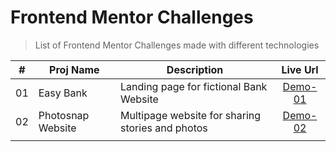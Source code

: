 # Frontend Mentor Challenges
> List of Frontend Mentor Challenges made with different technologies

|   #   | Proj Name         | Description                                      | Live Url  |
| :---: | ----------------- | ------------------------------------------------ | :-------: |
|  01   | Easy Bank         | Landing page for fictional Bank Website          | [Demo-01] |
|  02   | Photosnap Website | Multipage website for sharing stories and photos | [Demo-02] |
|       |                   |                                                  |           |

<!-- Links Definition -->
[Demo-01]: https://easybank-sergiobarria.netlify.app/
[Demo-02]: https://photosnap-website-sb.netlify.app/
